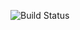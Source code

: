 ![Build Status](https://codeship.com/projects/75e48080-0d12-0135-fa8a-5a26bbd15e55/status?branch=master)
<!-- ![Code Climate](https://codeclimate.com/github/KayliBrownstein/event-planner-voting.png)
![Coverage Status](https://coveralls.io/repos/KayliBrownstein/event-planner-voting/badge.png) -->
